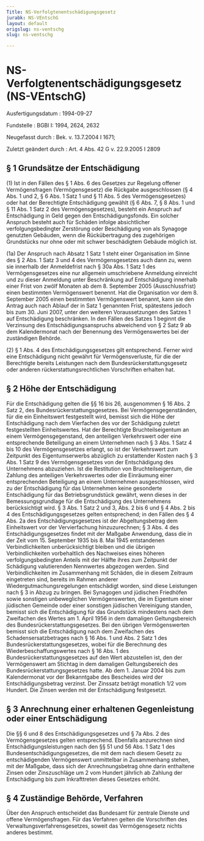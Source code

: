 ```yaml
---
Title: NS-Verfolgtenentschädigungsgesetz
jurabk: NS-VEntschG
layout: default
origslug: ns-ventschg
slug: ns-ventschg

---
```


# NS-Verfolgtenentschädigungsgesetz (NS-VEntschG)

Ausfertigungsdatum
:   1994-09-27

Fundstelle
:   BGBl I: 1994, 2624, 2632

Neugefasst durch
:   Bek. v. 13.7.2004 I 1671;

Zuletzt geändert durch
:   Art. 4 Abs. 42 G v. 22.9.2005 I 2809


## § 1 Grundsätze der Entschädigung

(1) Ist in den Fällen des § 1 Abs. 6 des Gesetzes zur Regelung offener
Vermögensfragen (Vermögensgesetz) die Rückgabe ausgeschlossen (§ 4
Abs. 1 und 2, § 6 Abs. 1 Satz 1 und § 11 Abs. 5 des Vermögensgesetzes)
oder hat der Berechtigte Entschädigung gewählt (§ 6 Abs. 7, § 8 Abs. 1
und § 11 Abs. 1 Satz 2 des Vermögensgesetzes), besteht ein Anspruch
auf Entschädigung in Geld gegen den Entschädigungsfonds. Ein solcher
Anspruch besteht auch für Schäden infolge absichtlicher
verfolgungsbedingter Zerstörung oder Beschädigung von als Synagoge
genutzten Gebäuden, wenn die Rückübertragung des zugehörigen
Grundstücks nur ohne oder mit schwer beschädigtem Gebäude möglich ist.

(1a) Der Anspruch nach Absatz 1 Satz 1 steht einer Organisation im
Sinne des § 2 Abs. 1 Satz 3 und 4 des Vermögensgesetzes auch dann zu,
wenn sie innerhalb der Anmeldefrist nach § 30a Abs. 1 Satz 1 des
Vermögensgesetzes eine nur allgemein umschriebene Anmeldung einreicht
und zu dieser Anmeldung unter Beschränkung auf Entschädigung innerhalb
einer Frist von zwölf Monaten ab dem 8. September 2005
(Ausschlussfrist) einen bestimmten Vermögenswert benennt. Hat die
Organisation vor dem 8. September 2005 einen bestimmten Vermögenswert
benannt, kann sie den Antrag auch nach Ablauf der in Satz 1 genannten
Frist, spätestens jedoch bis zum 30. Juni 2007, unter den weiteren
Voraussetzungen des Satzes 1 auf Entschädigung beschränken. In den
Fällen des Satzes 1 beginnt die Verzinsung des Entschädigungsanspruchs
abweichend von § 2 Satz 9 ab dem Kalendermonat nach der Benennung des
Vermögenswertes bei der zuständigen Behörde.

(2) § 1 Abs. 4 des Entschädigungsgesetzes gilt entsprechend. Ferner
wird eine Entschädigung nicht gewährt für Vermögensverluste, für die
der Berechtigte bereits Leistungen nach dem
Bundesrückerstattungsgesetz oder anderen rückerstattungsrechtlichen
Vorschriften erhalten hat.


## § 2 Höhe der Entschädigung

Für die Entschädigung gelten die §§ 16 bis 26, ausgenommen § 16 Abs. 2
Satz 2, des Bundesrückerstattungsgesetzes. Bei Vermögensgegenständen,
für die ein Einheitswert festgestellt wird, bemisst sich die Höhe der
Entschädigung nach dem Vierfachen des vor der Schädigung zuletzt
festgestellten Einheitswertes. Hat der Berechtigte Bruchteilseigentum
an einem Vermögensgegenstand, den anteiligen Verkehrswert oder eine
entsprechende Beteiligung an einem Unternehmen nach § 3 Abs. 1 Satz 4
bis 10 des Vermögensgesetzes erlangt, so ist der Verkehrswert zum
Zeitpunkt des Eigentumserwerbs abzüglich zu erstattender Kosten nach §
3 Abs. 1 Satz 9 des Vermögensgesetzes von der Entschädigung des
Unternehmens abzuziehen. Ist die Restitution von Bruchteilseigentum,
die Zahlung des anteiligen Verkehrswertes oder die Einräumung einer
entsprechenden Beteiligung an einem Unternehmen ausgeschlossen, wird
zu der Entschädigung für das Unternehmen keine gesonderte
Entschädigung für das Betriebsgrundstück gewährt, wenn dieses in der
Bemessungsgrundlage für die Entschädigung des Unternehmens
berücksichtigt wird. § 3 Abs. 1 Satz 2 und 3, Abs. 2 bis 6 und § 4
Abs. 2 bis 4 des Entschädigungsgesetzes gelten entsprechend; in den
Fällen des § 4 Abs. 2a des Entschädigungsgesetzes ist der
Abgeltungsbetrag dem Einheitswert vor der Vervierfachung
hinzuzurechnen; § 3 Abs. 4 des Entschädigungsgesetzes findet mit der
Maßgabe Anwendung, dass die in der Zeit vom 15. September 1935 bis 8.
Mai 1945 entstandenen Verbindlichkeiten unberücksichtigt bleiben und
die übrigen Verbindlichkeiten vorbehaltlich des Nachweises eines
höheren verfolgungsbedingten Anteils mit der Hälfte ihres zum
Zeitpunkt der Schädigung valutierenden Nennwertes abgezogen werden.
Sind Verbindlichkeiten im Zusammenhang mit Schäden, die in diesem
Zeitraum eingetreten sind, bereits im Rahmen anderer
Wiedergutmachungsregelungen entschädigt worden, sind diese Leistungen
nach § 3 in Abzug zu bringen. Bei Synagogen und jüdischen Friedhöfen
sowie sonstigen unbeweglichen Vermögenswerten, die im Eigentum einer
jüdischen Gemeinde oder einer sonstigen jüdischen Vereinigung standen,
bemisst sich die Entschädigung für das Grundstück mindestens nach dem
Zweifachen des Wertes am 1. April 1956 in dem damaligen
Geltungsbereich des Bundesrückerstattungsgesetzes. Bei den übrigen
Vermögenswerten bemisst sich die Entschädigung nach dem Zweifachen des
Schadensersatzbetrages nach § 16 Abs. 1 und Abs. 2 Satz 1 des
Bundesrückerstattungsgesetzes, wobei für die Berechnung des
Wiederbeschaffungswertes nach § 16 Abs. 1 des
Bundesrückerstattungsgesetzes auf den Wert abzustellen ist, den der
Vermögenswert am Stichtag in dem damaligen Geltungsbereich des
Bundesrückerstattungsgesetzes hatte. Ab dem 1. Januar 2004 bis zum
Kalendermonat vor der Bekanntgabe des Bescheides wird der
Entschädigungsbetrag verzinst. Der Zinssatz beträgt monatlich 1/2 vom
Hundert. Die Zinsen werden mit der Entschädigung festgesetzt.


## § 3 Anrechnung einer erhaltenen Gegenleistung oder einer Entschädigung

Die §§ 6 und 8 des Entschädigungsgesetzes und § 7a Abs. 2 des
Vermögensgesetzes gelten entsprechend. Ebenfalls anzurechnen sind
Entschädigungsleistungen nach den §§ 51 und 56 Abs. 1 Satz 1 des
Bundesentschädigungsgesetzes, die mit dem nach diesem Gesetz zu
entschädigenden Vermögenswert unmittelbar in Zusammenhang stehen, mit
der Maßgabe, dass sich der Anrechnungsbetrag ohne darin enthaltene
Zinsen oder Zinszuschläge um 2 vom Hundert jährlich ab Zahlung der
Entschädigung bis zum Inkrafttreten dieses Gesetzes erhöht.


## § 4 Zuständige Behörde, Verfahren

Über den Anspruch entscheidet das Bundesamt für zentrale Dienste und
offene Vermögensfragen. Für das Verfahren gelten die Vorschriften des
Verwaltungsverfahrensgesetzes, soweit das Vermögensgesetz nichts
anderes bestimmt.

